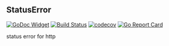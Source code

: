 ## StatusError

[![GoDoc Widget](https://godoc.org/github.com/go-courier/statuserror?status.svg)](https://godoc.org/github.com/go-courier/statuserror)
[![Build Status](https://travis-ci.org/go-courier/statuserror.svg?branch=master)](https://travis-ci.org/go-courier/statuserror)
[![codecov](https://codecov.io/gh/go-courier/statuserror/branch/master/graph/badge.svg)](https://codecov.io/gh/go-courier/statuserror)
[![Go Report Card](https://goreportcard.com/badge/github.com/go-courier/statuserror)](https://goreportcard.com/report/github.com/go-courier/statuserror)

status error for http
